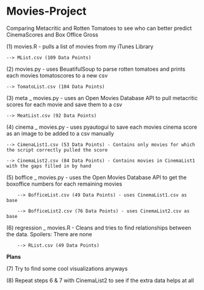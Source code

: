 # Movies-Project
Comparing Metacritic and Rotten Tomatoes to see who can better predict CinemaScores and Box Office Gross


(1) movies.R - pulls a list of movies from my iTunes Library

    --> MList.csv (109 Data Points)
  
(2) movies.py - uses BeuatifulSoup to parse rotten tomatoes and prints each movies tomatoscores to a new csv

    --> TomatoList.csv (104 Data Points)
  
(3) meta _ movies.py - uses an Open Movies Database API to pull metacritic scores for each movie and save them to a csv

    --> MeatList.csv (92 Data Points)
  
(4) cinema _ movies.py - uses pyautogui to save each movies cinema score as an image to be added to a csv manually

    --> CimenaList1.csv (53 Data Points) - Contains only movies for which the script correctly pulled the score
  
    --> CinemaList2.csv (84 Data Points) - Contains movies in CinemaList1 with the gaps filled in by hand
  
(5) boffice _ movies.py - uses the Open Movies Database API to get the boxoffice numbers for each remaining movies
        
        --> BofficeList.csv (49 Data Points) - uses CinemaList1.csv as base
        
        --> BofficeList2.csv (76 Data Points) - uses CinemaList2.csv as base
        
(6) regression _ movies.R - Cleans and tries to find relationships between the data. Spoilers: There are none

        --> RList.csv (49 Data Points)

__Plans__

(7) Try to find some cool visualizations anyways

(8) Repeat steps 6 & 7 with CinemaList2 to see if the extra data helps at all
